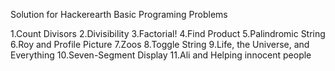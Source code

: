 Solution for Hackerearth Basic Programing Problems

1.Count Divisors
2.Divisibility
3.Factorial!
4.Find Product
5.Palindromic String
6.Roy and Profile Picture
7.Zoos
8.Toggle String
9.Life, the Universe, and Everything
10.Seven-Segment Display
11.Ali and Helping innocent people

